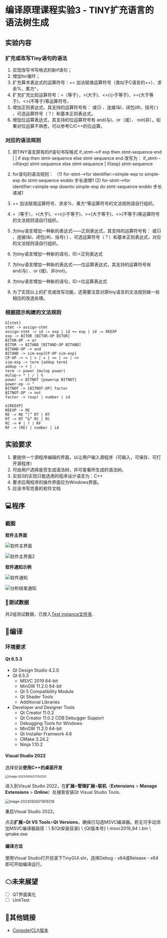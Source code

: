 # 编译原理课程实验3 - TINY扩充语言的语法树生成

## 实验内容

### 扩充或改写Tiny语句的语法

1. 实现改写书写格式的新if语句；
2. 增加for循环；
3. 扩充算术表达式的运算符号：+= 加法赋值运算符号（类似于C语言的+=）、求余%、乘方^，
4. 扩充扩充比较运算符号：=（等于），>(大于)、<=(小于等于)、>=(大于等于)、<>(不等于)等运算符号，
5. 增加正则表达式，其支持的运算符号有：  或(|)  、连接(&)、闭包(#)、括号( ) 、可选运算符号（？）和基本正则表达式。 
6. 增加位运算表达式，其支持的位运算符号有 and(与)、or（或）、 not(非），如果对位运算不熟悉，可以参考C/C++的位运算。

### 对应的语法规则

1. 把TINY语言原有的if语句书写格式
    if_stmt-->if exp then stmt-sequence end  |  | if exp then stmt-sequence else stmt-sequence end 
    改写为：
    if_stmt-->if(exp) stmt-sequence else stmt-sequence | if(exp) stmt-sequence

2. for语句的语法规则：
   （1) for-stmt-->for identifier:=simple-exp  to  simple-exp  do  stmt-sequence enddo    步长递增1
     (2) for-stmt-->for identifier:=simple-exp  downto  simple-exp  do  stmt-sequence enddo    步长递减1

3. += 加法赋值运算符号、求余%、乘方^等运算符号的文法规则请自行组织。
4. =（等于），>(大于)、<=(小于等于)、>=(大于等于)、<>(不等于)等运算符号的文法规则请自行组织。
5. 为tiny语言增加一种新的表达式——正则表达式，其支持的运算符号有：  或(|)  、连接(&)、闭包(#)、括号( ) 、可选运算符号（？）和基本正则表达式，对应的文法规则请自行组织。
6. 为tiny语言增加一种新的语句，ID:=正则表达式  
7. 为tiny语言增加一种新的表达式——位运算表达式，其支持的运算符号有  and(与)  、or (或)、非(not)。
8. 为tiny语言增加一种新的语句，ID:=位运算表达式  
9. 为了实现以上的扩充或改写功能，还需要注意对原tiny语言的文法规则做一些相应的改造处理。 

### 根据提示构建的文法规则

```
G[stmt]
stmt -> assign-stmt
assign-stmt -> id := exp | id += exp | id := REEXP
exp -> BITOR [BITOR-OP BITOR]
BITOR-OP -> or
BITOR -> BITAND [BITAND-OP BITAND]
BITAND-OP -> and
BITAND -> sim-exp[CP-OP sim-exp]
CP-OP -> < | > | = | <= | >= | <>
sim-exp -> term {addop term}
addop -> + | -
term -> power {mulop power|
mulop-> * | / | %
power -> BITNOT {powerup BITNOT}
power-op -> ^
BITNOT -> [BITNOT-OP] factor
BITNOT-OP -> not
factor -> (exp) | number | id

G[REEXP]
REEXP -> RE
RE -> RE “|” RT | RT
RT -> RT “&” RC | RC
RC -> # | ? | RF
RF -> (RE) | number | id
```

## 实验要求

1. 要提供一个源程序编辑的界面，以让用户输入源程序（可输入，可保存、可打开源程序）
2. 可由用户选择是否生成语法树，并可查看所生成的语法树。
3. 实验3的实现只能选用的程序设计语言为：C++
4. 要求应用程序的操作界面应为Windows界面。
5. 应该书写完善的软件文档

## 💻程序

### 截图

**软件主界面**

![软件主界面](https://github.com/StandardL/CompilationPrinciplesExperiment-3/raw/main/images/软件主界面.png)

![软件主界面2](https://github.com/StandardL/CompilationPrinciplesExperiment-3/raw/main/images/软件主界面2.png)

**软件通知示例**

![软件通知](https://github.com/StandardL/CompilationPrinciplesExperiment-3/raw/main/images/软件通知.png)

![分析结束通知](https://github.com/StandardL/CompilationPrinciplesExperiment-3/raw/main/images/分析结束通知.png)

### 🧪测试数据

共2组测试数据，已放入[Test instance文件夹](https://github.com/StandardL/CompilationPrinciplesExperiment-3/tree/main/test%20instances).

## 🧭编译

### 环境要求

#### Qt 6.5.3

- Qt Design Studio 4.2.0
- Qt 6.5.3
  - MSVC 2019 64-bit
  - MinGW 11.2.0 64-bit
  - Qt 5 Compatibility Module
  - Qt Shader Tools
  - Additional Libraries
- Developer and Designer Tools
  - Qt Creator 11.0.2
  - Qt Creator 11.0.2 CDB Debugger Support
  - Debugging Tools for Windows
  - MinGW 11.2.0 64-bit
  - Qt Installer Framwork 4.6
  - CMake 3.24.2
  - Ninja 1.10.2

#### Visual Studio 2022

选择安装**使用C++的桌面开发**

<img src="https://github.com/StandardL/CompilationPrinciplesExperiment-3/raw/main/images/VS组件.png" alt="image-20230926211152531" style="zoom:67%;" />

进入到Visual Studio 2022，在**扩展**>**管理扩展**>**联机**（**Extensions** > **Manage Extensions** > **Online**）处搜索安装Qt Visual Studio Tools.

<img src="https://github.com/StandardL/CompilationPrinciplesExperiment-3/raw/main/images/VS插件.png" alt="image-20230926211819218" style="zoom:80%;" />

重启Visual Studio 2022。

点击**扩展**>**Qt VS Tools**>**Qt Versions**，确保已勾选MSVC编译器。若无可手动添加MSVC编译器路径：\\ ${Qt安装目录} \\ {Qt版本号} \ msvc2019_64 \ bin \ qmake.exe

#### 编译方法

使用Visual Studio打开目录下TinyGUI.sln，选择Debug - x64或Release - x64即可开始编译运行。

## ☁未来展望

- [ ] QT界面美化
- [ ] UnitTest

## 🔗其他链接

- [Console(CLI)版本](https://github.com/StandardL/ComplieExp3-Console)
